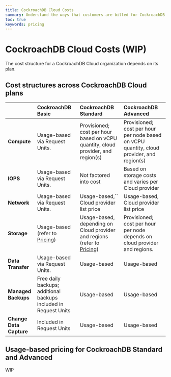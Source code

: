 ```yaml
---
title: CockroachDB Cloud Costs
summary: Understand the ways that customers are billed for CockroachDB Cloud clusters.
toc: true
keywords: pricing
---
```


# CockroachDB Cloud Costs (WIP)

The cost structure for a CockroachDB Cloud organization depends on its plan.

## Cost structures across CockroachDB Cloud plans

|  | CockroachDB Basic | CockroachDB Standard | CockroachDB Advanced |
| :---- | :---- | :---- | :---- |
| **Compute** | Usage-based via Request Units.  | Provisioned; cost per hour based on vCPU quantity, cloud provider, and region(s) | Provisioned; cost per hour per node based on vCPU quantity, cloud provider, and region(s) |
| **IOPS** | Usage-based via Request Units.  | Not factored into cost | Based on storage costs and varies per Cloud provider  |
| **Network** | Usage-based via Request Units.  | Usage-based,\`\` Cloud provider list price | Usage-based, Cloud provider list price |
| **Storage** | Usage-based (refer to [Pricing](https://www.cockroachlabs.com/pricing/))  | Usage-based, depending on Cloud provider and regions (refer to [Pricing](https://www.cockroachlabs.com/pricing/))  | Provisioned; cost per hour per node depends on cloud provider and regions.  |
| **Data Transfer** | Usage-based via Request Units.  | Usage-based | Usage-based |
| **Managed Backups** | Free daily backups; additional backups included in Request Units  | Usage-based | Usage-based |
| **Change Data Capture** | Included in Request Units  | Usage-based | Usage-based |

## Usage-based pricing for CockroachDB Standard and Advanced
<a id="usage-based-costs"></a>

WIP